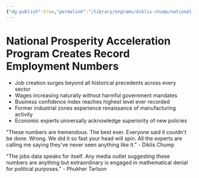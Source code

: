```yaml
---
{"dg-publish":true,"permalink":"/library/engrams/diklis-chump/national-prosperity-acceleration-program-creates-record-employment-numbers/","tags":["DC/Blue-States","DC/AS1"]}
---
```


# National Prosperity Acceleration Program Creates Record Employment Numbers

- Job creation surges beyond all historical precedents across every sector
- Wages increasing naturally without harmful government mandates
- Business confidence index reaches highest level ever recorded
- Former industrial zones experience renaissance of manufacturing activity
- Economic experts universally acknowledge superiority of new policies

"These numbers are tremendous. The best ever. Everyone said it couldn't be done. Wrong. We did it so fast your head will spin. All the experts are calling me saying they've never seen anything like it." - Diklis Chump

"The jobs data speaks for itself. Any media outlet suggesting these numbers are anything but extraordinary is engaged in mathematical denial for political purposes." - Phukher Tarlson
